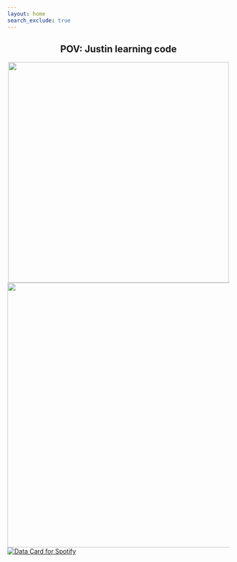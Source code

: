 ```yaml
---
layout: home
search_exclude: true
---
```

<!-- 
https://raw.githubusercontent.com/jplip/justin2.0/main
{{site.baseurl}}
-->
<center>
    <!-- meme -->
    <h2>POV: Justin learning code</h2>
    <img src="https://media0.giphy.com/media/8dYmJ6Buo3lYY/giphy.gif?cid=ecf05e47d70t8vflezkzyb1lj7wd60epl5rlvvuardq8aryi&ep=v1_gifs_search&rid=giphy.gif" width="500">
    <!-- playstation stats -->
    <a href="https://psnprofiles.com/OofedUp-"><img src="https://card.psnprofiles.com/1/OofedUp-.png" border="0" width="600"></a>
</center>

<!-- spotify -->
<a href="https://data-card-for-spotify.herokuapp.com/card?user_id=93y03x6l9s3zvrurntslyqyti">
  <img src="https://data-card-for-spotify.herokuapp.com/api/card?user_id=93y03x6l9s3zvrurntslyqyti&show_border=true" alt="Data Card for Spotify">
  <!-- no white border: user_id=93y03x6l9s3zvrurntslyqyti/show -->
</a>